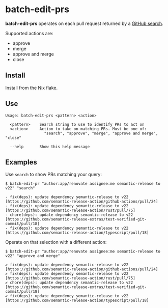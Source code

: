 # batch-edit-prs

**batch-edit-prs** operates on each pull request returned by a [GitHub search].

Supported actions are:

- approve
- merge
- approve and merge
- close

[github search]: https://docs.github.com/en/search-github/searching-on-github/searching-issues-and-pull-requests

## Install

Install from the Nix flake.

## Use

```
Usage: batch-edit-prs <pattern> <action>

  <pattern>    Search string to use to identify PRs to act on
  <action>     Action to take on matching PRs. Must be one of:
                 "search", "approve", "merge", "approve and merge", "close"

  --help       Show this help message
```

## Examples

Use `search` to show PRs matching your query:

```
$ batch-edit-pr "author:app/renovate assignee:me semantic-release to v22" "search"

- fix(deps): update dependency semantic-release to v22    [https://github.com/semantic-release-action/github-actions/pull/24]
- fix(deps): update dependency semantic-release to v22    [https://github.com/semantic-release-action/rust/pull/75]
- chore(deps): update dependency semantic-release to v22  [https://github.com/semantic-release-extras/test-verified-git-commit/pull/18]
- fix(deps): update dependency semantic-release to v22    [https://github.com/semantic-release-action/typescript/pull/18]
```

Operate on that selection with a different action:

```
$ batch-edit-pr "author:app/renovate assignee:me semantic-release to v22" "approve and merge"

✔ fix(deps): update dependency semantic-release to v22    [https://github.com/semantic-release-action/github-actions/pull/24]
✔ fix(deps): update dependency semantic-release to v22    [https://github.com/semantic-release-action/rust/pull/75]
✔ chore(deps): update dependency semantic-release to v22  [https://github.com/semantic-release-extras/test-verified-git-commit/pull/18]
✔ fix(deps): update dependency semantic-release to v22    [https://github.com/semantic-release-action/typescript/pull/18]
```
